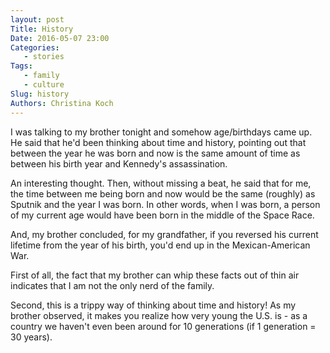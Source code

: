 ```yaml
---
layout: post
Title: History
Date: 2016-05-07 23:00
Categories: 
   - stories
Tags: 
   - family
   - culture
Slug: history
Authors: Christina Koch
---
```


I was talking to my brother tonight and somehow age/birthdays came up.  He 
said that he'd been thinking about time and history, pointing out that between 
the year he was born and now is the same amount of time as between his birth 
year and Kennedy's assassination.  

An interesting thought.  Then, without missing a beat, he said that for me, 
the time between me being born and now would be the same (roughly) as 
Sputnik and the year I was born.  In other words, when I was born, a person 
of my current age would have been born in the middle of the Space Race.  

And, my brother concluded, for my grandfather,
if you reversed his current lifetime from the 
year of his birth, you'd end up in the Mexican-American War.  

First of all, the fact that my brother can whip these facts out of thin 
air indicates that I am not the only nerd of the family.  

Second, this is a trippy way of thinking about time 
and history!  As my brother observed, it makes you realize how 
very young the U.S. is - as a country we haven't even been around for 
10 generations (if 1 generation = 30 years).  